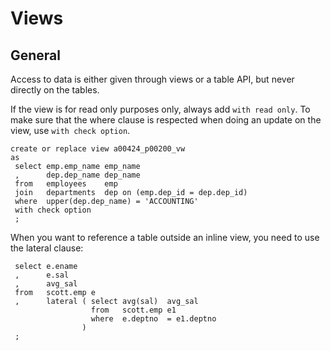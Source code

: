 # Views

## General

Access to data is either given through views or a table API, but never directly on the tables.

If the view is for read only purposes only, always add ```with read only```. 
To make sure that the where clause is respected when doing an update on the view, use ```with check option```.

```
create or replace view a00424_p00200_vw
as
 select emp.emp_name emp_name
 ,      dep.dep_name dep_name
 from   employees    emp
 join   departments  dep on (emp.dep_id = dep.dep_id)
 where  upper(dep.dep_name) = 'ACCOUNTING'
 with check option
 ;
```

When you want to reference a table outside an inline view, you need to use the lateral clause:

```
 select e.ename
 ,      e.sal
 ,      avg_sal
 from   scott.emp e
 ,      lateral ( select avg(sal)  avg_sal
                  from   scott.emp e1
                  where  e.deptno  = e1.deptno
                )
 ;
```
